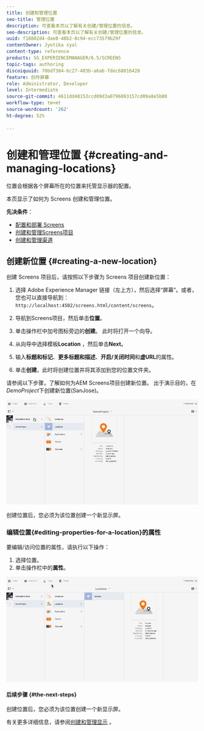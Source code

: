 ```yaml
---
title: 创建和管理位置
seo-title: 管理位置
description: 可查看本页以了解有关创建/管理位置的信息。
seo-description: 可查看本页以了解有关创建/管理位置的信息。
uuid: f18802d4-dae8-48b2-8c94-ecc73579b29f
contentOwner: Jyotika syal
content-type: reference
products: SG_EXPERIENCEMANAGER/6.5/SCREENS
topic-tags: authoring
discoiquuid: 70bdf384-6c27-403b-a6ab-fdec68016428
feature: 创作屏幕
role: Administrator, Developer
level: Intermediate
source-git-commit: 4611dd40153ccd09d3a0796093157cd09a8e5b80
workflow-type: tm+mt
source-wordcount: '262'
ht-degree: 52%

---
```



# 创建和管理位置 {#creating-and-managing-locations}

位置会根据各个屏幕所在的位置来托管显示器的配置。

本页显示了如何为 Screens 创建和管理位置。

**先决条件**：

* [配置和部署 Screens](configuring-screens-introduction.md)
* [创建和管理Screens项目](creating-a-screens-project.md)
* [创建和管理渠道](managing-channels.md)

## 创建新位置 {#creating-a-new-location}

创建 Screens 项目后，请按照以下步骤为 Screens 项目创建新位置：

1. 选择 Adobe Experience Manager 链接（左上方），然后选择“屏幕”。或者，您也可以直接导航到：`http://localhost:4502/screens.html/content/screens`。
1. 导航到Screens项目，然后单击&#x200B;**位置**。
1. 单击操作栏中加号图标旁边的&#x200B;**创建**。 此时将打开一个向导。
1. 从向导中选择模板&#x200B;**Location** ，然后单击&#x200B;**Next**。

1. 输入&#x200B;**标题和标记**、**更多标题和描述**、**开启/关闭时间**&#x200B;和&#x200B;**虚URL**&#x200B;的属性。

1. 单击&#x200B;**创建**，此时将创建位置并将其添加到您的位置文件夹。

请参阅以下步骤，了解如何为AEM Screens项目创建新位置。 出于演示目的，在&#x200B;*DemoProject*&#x200B;下创建新位置(SanJose)。

![player2](assets/player2.gif)

创建位置后，您必须为该位置创建一个新显示屏。

### 编辑位置{#editing-properties-for-a-location}的属性

要编辑/访问位置的属性，请执行以下操作：

1. 选择位置。
1. 单击操作栏中的&#x200B;**属性**。

![player3](assets/player3.gif)

#### 后续步骤 {#the-next-steps}

创建位置后，您必须为该位置创建一个新显示屏。

有关更多详细信息，请参阅[创建和管理显示](managing-displays.md) 。
